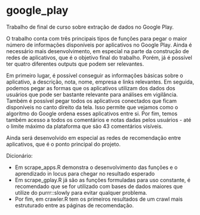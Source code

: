 # google_play

Trabalho de final de curso sobre extração de dados no Google Play.

O trabalho conta com três principais tipos de funções para pegar o maior número de informações disponíveis por aplicativos no Google Play. Ainda é necessário mais desenvolvimento, em especial na parte da construção de redes de aplicativos, que é o objetivo final do trabalho. Porém, já é possível ter quatro diferentes outputs que podem ser relevantes.

Em primeiro lugar, é possível conseguir as informações básicas sobre o aplicativo, a descrição, nota, nome, empresa e links relevantes. Em seguida, podemos pegar as formas que os aplicativos utilizam dos dados dos usuários que pode ser bastante relevante para análises em vigilância. Também é possível pegar todos os aplicativos conectados que ficam disponíveis no canto direito da tela. Isso permite que vejamos como o algoritmo do Google ordena esses aplicativos entre si. Por fim, temos também acesso a todos os comentários e notas dadas pelos usuários - até o limite máximo da plataforma que são 43 comentários visíveis.

Ainda será desenvolvido em especial as redes de recomendação entre aplicativos, que é o ponto principal do projeto.

Dicionário:

- Em scrape_apps.R demonstra o desenvolvimento das funções e o aprendizado in locus para chegar no resultado esperado
- Em scrape_gplay.R já são as funções formuladas para uso constante, é recomendado que se for utilizado com bases de dados maiores que utilize do purrr::slowly para evitar qualquer problema.
- Por fim, em crawler.R tem os primeiros resultados de um crawl mais estruturado entre as páginas de recomendação.